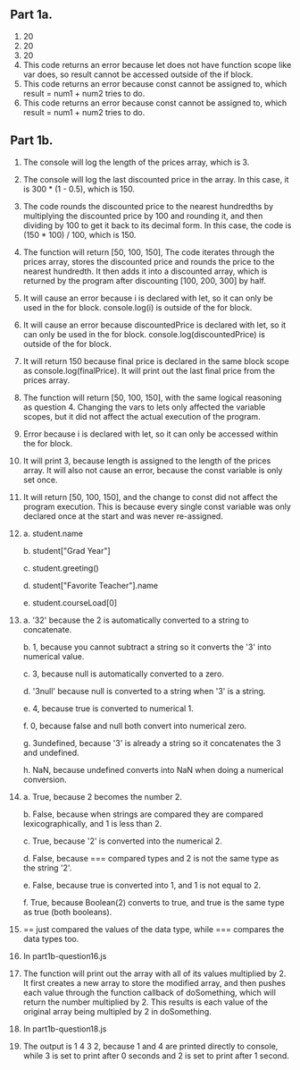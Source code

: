 ## Part 1a. 
1. 20
2. 20
3. 20
4. This code returns an error because let does not have function scope like var does, so result cannot be accessed outside of the if block.
5. This code returns an error because const cannot be assigned to, which result = num1 + num2 tries to do. 
6. This code returns an error because const cannot be assigned to, which result = num1 + num2 tries to do. 

## Part 1b. 
1. The console will log the length of the prices array, which is 3. 
2. The console will log the last discounted price in the array. In this case, it is 300 * (1 - 0.5), which is 150. 
3. The code rounds the discounted price to the nearest hundredths by multiplying the discounted price by 100 and rounding it, and then dividing by 100 to get it back to its decimal form. In this case, the code is (150 * 100) / 100, which is 150. 
4. The function will return [50, 100, 150], The code iterates through the prices array, stores the discounted price and rounds the price to the nearest hundredth. It then adds it into a discounted array, which is returned by the program after discounting [100, 200, 300] by half. 
5. It will cause an error because i is declared with let, so it can only be used in the for block. console.log(i) is outside of the for block.
6. It will cause an error because discountedPrice is declared with let, so it can only be used in the for block. console.log(discountedPrice) is outside of the for block.
7. It will return 150 because final price is declared in the same block scope as console.log(finalPrice). It will print out the last final price from the prices array. 
8. The function will return [50, 100, 150], with the same logical reasoning as question 4. Changing the vars to lets only affected the variable scopes, but it did not affect the actual execution of the program.
9. Error because i is declared with let, so it can only be accessed within the for block. 
10. It will print 3, because length is assigned to the length of the prices array. It will also not cause an error, because the const variable is only set once. 
11. It will return [50, 100, 150], and the change to const did not affect the program execution. This is because every single const variable was only declared once at the start and was never re-assigned. 

12.
    a. student.name
    
    b. student["Grad Year"]
    
    c. student.greeting()
    
    d. student["Favorite Teacher"].name
    
    e. student.courseLoad[0]
    
13.
    a. '32' because the 2 is automatically converted to a string to concatenate. 
    
    b. 1, because you cannot subtract a string so it converts the '3' into numerical value.
    
    c. 3, because null is automatically converted to a zero. 
    
    d. '3null' because null is converted to a string when '3' is a string. 
    
    e. 4, because true is converted to numerical 1. 
    
    f. 0, because false and null both convert into numerical zero. 
    
    g. 3undefined, because '3' is already a string so it concatenates the 3 and undefined.
    
    h. NaN, because undefined converts into NaN when doing a numerical conversion. 

14.
    a. True, because 2 becomes the number 2.
    
    b. False, because when strings are compared they are compared lexicographically, and 1 is less than 2.
    
    c. True, because '2' is converted into the numerical 2.
    
    d. False, because === compared types and 2 is not the same type as the string '2'. 
    
    e. False, because true is converted into 1, and 1 is not equal to 2. 
    
    f. True, because Boolean(2) converts to true, and true is the same type as true (both booleans). 
    
    
15. == just compared the values of the data type, while === compares the data types too. 

16. In part1b-question16.js

17. The function will print out the array with all of its values multiplied by 2. It first creates a new array to store the modified array, and then pushes each value through the function callback of doSomething, which will return the number multiplied by 2. This results is each value of the original array being multipled by 2 in doSomething. 

18. In part1b-question18.js

19. The output is 1 4 3 2, because 1 and 4 are printed directly to console, while 3 is set to print after 0 seconds and 2 is set to print after 1 second. 


